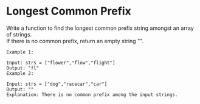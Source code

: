 <h1>Longest Common Prefix</h1>
<p>
Write a function to find the longest common prefix string amongst an array of strings.<br>
If there is no common prefix, return an empty string "".<br>
</p>

```
Example 1:

Input: strs = ["flower","flow","flight"]
Output: "fl"
Example 2:

Input: strs = ["dog","racecar","car"]
Output: ""
Explanation: There is no common prefix among the input strings.
```
